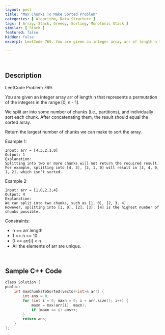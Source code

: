 ```yaml
---
layout: post
title: "Max Chunks To Make Sorted Problem"
categories: [ Algorithm, Data Structure ]
tags: [ Array, Stack, Greedy, Sorting, Monotonic Stack ]
similar: [ Stack ]
featured: false
hidden: false
excerpt: LeetCode 769. You are given an integer array arr of length n that represents a permutation of the integers in the range [0, n - 1].

---
```


<br />

## Description

LeetCode Problem 769.

You are given an integer array arr of length n that represents a permutation of the integers in the range [0, n - 1].

We split arr into some number of chunks (i.e., partitions), and individually sort each chunk. After concatenating them, the result should equal the sorted array.

Return the largest number of chunks we can make to sort the array.

Example 1:
```
Input: arr = [4,3,2,1,0]
Output: 1
Explanation:
Splitting into two or more chunks will not return the required result.
For example, splitting into [4, 3], [2, 1, 0] will result in [3, 4, 0, 1, 2], which isn't sorted.
```

Example 2:
```
Input: arr = [1,0,2,3,4]
Output: 4
Explanation:
We can split into two chunks, such as [1, 0], [2, 3, 4].
However, splitting into [1, 0], [2], [3], [4] is the highest number of chunks possible.
```

Constraints:
* n == arr.length
* 1 <= n <= 10
* 0 <= arr[i] < n
* All the elements of arr are unique.

<br />

## Sample C++ Code


```c
class Solution {
public:
    int maxChunksToSorted(vector<int>& arr) {
        int ans = 0;
        for (int i = 0, maxn = 0; i < arr.size(); i++) {
            maxn = max(arr[i], maxn);
            if (maxn == i) ans++;
        }
        return ans;
    }
};
```


